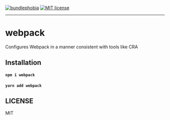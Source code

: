 [![bundlephobia](https://img.shields.io/bundlephobia/minzip/webpack?style=plastic)](https://bundlephobia.com/result?p=masonic)
[![MIT license](https://img.shields.io/badge/License-MIT-blue.svg)](https://jaredlunde.mit-license.org/)

---

# webpack

Configures Webpack in a manner consistent with tools like CRA

## Installation

#### `npm i webpack`

#### `yarn add webpack`

## LICENSE

MIT

